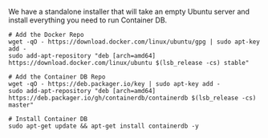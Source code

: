 We have a standalone installer that will take an empty Ubuntu server and install everything you need to run Container DB.

```
# Add the Docker Repo
wget -qO - https://download.docker.com/linux/ubuntu/gpg | sudo apt-key add -
sudo add-apt-repository "deb [arch=amd64] https://download.docker.com/linux/ubuntu $(lsb_release -cs) stable"

# Add the Container DB Repo
wget -qO - https://deb.packager.io/key | sudo apt-key add -
sudo add-apt-repository "deb [arch=amd64] https://deb.packager.io/gh/containerdb/containerdb $(lsb_release -cs) master"

# Install Container DB
sudo apt-get update && apt-get install containerdb -y
```
